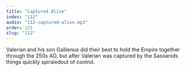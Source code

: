 ```yaml
---
title: "Captured Alive"
index: "112"
audio: "112-captured-alive.mp3"
order: 121
slug: "112"
---
```


Valerian and his son Gallienus did their best to hold the Empire together through the 250s AD, but after Valerian was captured by the Sassanids things quickly spiraledout of control.


